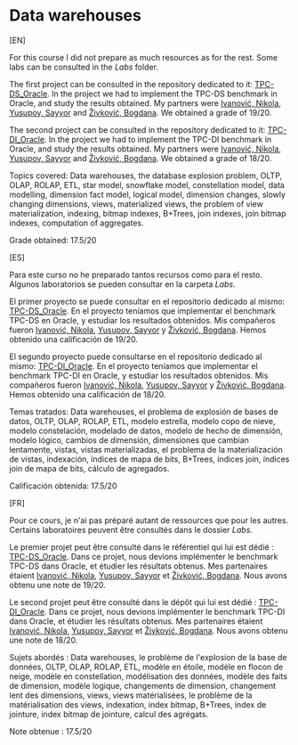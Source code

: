# Data warehouses

[EN]

For this course I did not prepare as much resources as for the rest. Some labs can be consulted in the *Labs* folder.

The first project can be consulted in the repository dedicated to it: [TPC-DS_Oracle](https://github.com/Lorenc1o/TPC-DS_Oracle). In the project we had to implement the TPC-DS benchmark in Oracle, and study the results obtained. My partners were [Ivanović, Nikola](https://github.com/ivanovicnikola), [Yusupov, Sayyor](https://github.com/SYusupov) and [Živković, Bogdana](https://github.com/zivkovicbogdana). We obtained a grade of 19/20.

The second project can be consulted in the repository dedicated to it: [TPC-DI_Oracle](https://github.com/Lorenc1o/TPC-DI_Oracle). In the project we had to implement the TPC-DI benchmark in Oracle, and study the results obtained. My partners were [Ivanović, Nikola](https://github.com/ivanovicnikola), [Yusupov, Sayyor](https://github.com/SYusupov) and [Živković, Bogdana](https://github.com/zivkovicbogdana). We obtained a grade of 18/20.

Topics covered: Data warehouses, the database explosion problem, OLTP, OLAP, ROLAP, ETL, star model, snowflake model, constellation model, data modelling, dimension fact model, logical model, dimension changes, slowly changing dimensions, views, materialized views, the problem of view materialization, indexing, bitmap indexes, B+Trees, join indexes, join bitmap indexes, computation of aggregates. 

Grade obtained: 17.5/20

[ES]

Para este curso no he preparado tantos recursos como para el resto. Algunos laboratorios se pueden consultar en la carpeta *Labs*.

El primer proyecto se puede consultar en el repositorio dedicado al mismo: [TPC-DS_Oracle](https://github.com/Lorenc1o/TPC-DS_Oracle). En el proyecto teníamos que implementar el benchmark TPC-DS en Oracle, y estudiar los resultados obtenidos. Mis compañeros fueron [Ivanović, Nikola](https://github.com/ivanovicnikola), [Yusupov, Sayyor](https://github.com/SYusupov) y [Živković, Bogdana](https://github.com/zivkovicbogdana). Hemos obtenido una calificación de 19/20.

El segundo proyecto puede consultarse en el repositorio dedicado al mismo: [TPC-DI_Oracle](https://github.com/Lorenc1o/TPC-DI_Oracle). En el proyecto teníamos que implementar el benchmark TPC-DI en Oracle, y estudiar los resultados obtenidos. Mis compañeros fueron [Ivanović, Nikola](https://github.com/ivanovicnikola), [Yusupov, Sayyor](https://github.com/SYusupov) y [Živković, Bogdana](https://github.com/zivkovicbogdana). Hemos obtenido una calificación de 18/20.

Temas tratados: Data warehouses, el problema de explosión de bases de datos, OLTP, OLAP, ROLAP, ETL, modelo estrella, modelo copo de nieve, modelo constelación, modelado de datos, modelo de hecho de dimensión, modelo lógico, cambios de dimensión, dimensiones que cambian lentamente, vistas, vistas materializadas, el problema de la materialización de vistas, indexación, índices de mapa de bits, B+Trees, índices join, índices join de mapa de bits, cálculo de agregados. 

Calificación obtenida: 17.5/20

[FR]

Pour ce cours, je n'ai pas préparé autant de ressources que pour les autres. Certains laboratoires peuvent être consultés dans le dossier *Labs*.

Le premier projet peut être consulté dans le référentiel qui lui est dédié : [TPC-DS_Oracle](https://github.com/Lorenc1o/TPC-DS_Oracle). Dans ce projet, nous devions implémenter le benchmark TPC-DS dans Oracle, et étudier les résultats obtenus. Mes partenaires étaient [Ivanović, Nikola](https://github.com/ivanovicnikola), [Yusupov, Sayyor](https://github.com/SYusupov) et [Živković, Bogdana](https://github.com/zivkovicbogdana). Nous avons obtenu une note de 19/20.

Le second projet peut être consulté dans le dépôt qui lui est dédié : [TPC-DI_Oracle](https://github.com/Lorenc1o/TPC-DI_Oracle). Dans ce projet, nous devions implémenter le benchmark TPC-DI dans Oracle, et étudier les résultats obtenus. Mes partenaires étaient [Ivanović, Nikola](https://github.com/ivanovicnikola), [Yusupov, Sayyor](https://github.com/SYusupov) et [Živković, Bogdana](https://github.com/zivkovicbogdana). Nous avons obtenu une note de 18/20.

Sujets abordés : Data warehouses, le problème de l'explosion de la base de données, OLTP, OLAP, ROLAP, ETL, modèle en étoile, modèle en flocon de neige, modèle en constellation, modélisation des données, modèle des faits de dimension, modèle logique, changements de dimension, changement lent des dimensions, views, views matérialisées, le problème de la matérialisation des views, indexation, index bitmap, B+Trees, index de jointure, index bitmap de jointure, calcul des agrégats. 

Note obtenue : 17.5/20
